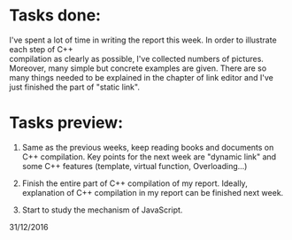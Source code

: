 # Tasks done:
I've spent a lot of time in writing the report this week. In order to illustrate each step of C++  
compilation as clearly as possible, I've collected numbers of pictures.
Moreover, many simple but concrete examples are given. There are so many things needed to be explained
in the chapter of link editor and I've just finished the part of "static link".


# Tasks preview:

1. Same as the previous weeks, keep reading books and documents on C++ compilation.
Key points for the next week are "dynamic link" and some C++ features (template, virtual function, Overloading...)

2. Finish the entire part of C++ compilation of my report. Ideally, explanation of C++ compilation in my report can be finished next week.

3. Start to study the mechanism of JavaScript.

31/12/2016
